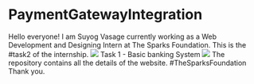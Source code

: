 # PaymentGatewayIntegration
Hello everyone!
I am Suyog Vasage currently working as a Web Development and Designing Intern at The Sparks Foundation.
This is the #task2 of the internship.
![](Assets/MediaFiles/readme_1[1].jpg)
Task 1 - Basic banking System
![](Assets/MediaFiles/readme_2[1].jpg)
The repository contains all the details of the website.
#TheSparksFoundation
Thank you.
